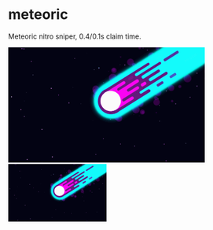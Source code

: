# meteoric
Meteoric nitro sniper, 0.4/0.1s claim time.

![](meteoric.gif)
<img src="meteoric.gif" alt="meteoric" width="200"/>
